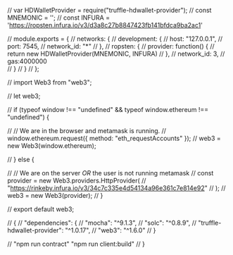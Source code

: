 // var HDWalletProvider = require("truffle-hdwallet-provider");
// const MNEMONIC = '';
// const INFURA = 'https://ropsten.infura.io/v3/d3a8c27b8847423fb141bfdca9ba2ac1'

// module.exports = {
//   networks: {
//     development: {
//       host: "127.0.0.1",
//       port: 7545,
//       network_id: "*"
//     },
//     ropsten: {
//       provider: function() {
//         return new HDWalletProvider(MNEMONIC, INFURA)
//       },
//       network_id: 3,
//       gas:4000000  
//     }
//   }
// };


// import Web3 from "web3";
 
// let web3;
 
// if (typeof window !== "undefined" && typeof window.ethereum !== "undefined") {

//   // We are in the browser and metamask is running.
//   window.ethereum.request({ method: "eth_requestAccounts" });
//   web3 = new Web3(window.ethereum);

// } else {

//   // We are on the server *OR* the user is not running metamask
//   const provider = new Web3.providers.HttpProvider(
//     "https://rinkeby.infura.io/v3/34c7c335e4d54134a96e361c7e814e92"
//   );
//   web3 = new Web3(provider);
// }

// export default web3;


// {
//   "dependencies": {
//     "mocha": "^9.1.3",
//     "solc": "^0.8.9",
//     "truffle-hdwallet-provider": "^1.0.17",
//     "web3": "^1.6.0"
//   }

// \"npm run contract\" \"npm run client:build\"
// }
